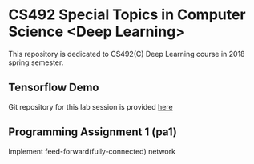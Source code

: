 # CS492 Special Topics in Computer Science &lt;Deep Learning&gt;

This repository is dedicated to CS492(C) Deep Learning course in 2018 spring semester.

## Tensorflow Demo

Git repository for this lab session is provided [here](https://github.com/hyunwooj/KAIST-CS492C-Spring2018)

## Programming Assignment 1 (pa1)

Implement feed-forward(fully-connected) network
